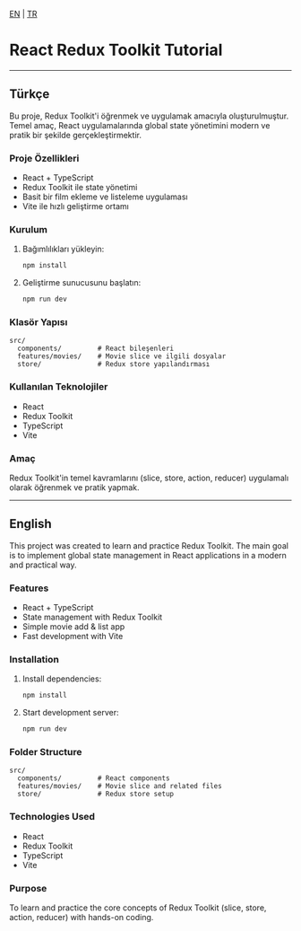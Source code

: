 

[EN](#english) | [TR](#türkçe)

# React Redux Toolkit Tutorial

---

## Türkçe

Bu proje, Redux Toolkit'i öğrenmek ve uygulamak amacıyla oluşturulmuştur. Temel amaç, React uygulamalarında global state yönetimini modern ve pratik bir şekilde gerçekleştirmektir.

### Proje Özellikleri
- React + TypeScript
- Redux Toolkit ile state yönetimi
- Basit bir film ekleme ve listeleme uygulaması
- Vite ile hızlı geliştirme ortamı

### Kurulum
1. Bağımlılıkları yükleyin:
   ```bash
   npm install
   ```
2. Geliştirme sunucusunu başlatın:
   ```bash
   npm run dev
   ```

### Klasör Yapısı
```
src/
  components/         # React bileşenleri
  features/movies/    # Movie slice ve ilgili dosyalar
  store/              # Redux store yapılandırması
```

### Kullanılan Teknolojiler
- React
- Redux Toolkit
- TypeScript
- Vite

### Amaç
Redux Toolkit'in temel kavramlarını (slice, store, action, reducer) uygulamalı olarak öğrenmek ve pratik yapmak.

---

## English

This project was created to learn and practice Redux Toolkit. The main goal is to implement global state management in React applications in a modern and practical way.

### Features
- React + TypeScript
- State management with Redux Toolkit
- Simple movie add & list app
- Fast development with Vite

### Installation
1. Install dependencies:
   ```bash
   npm install
   ```
2. Start development server:
   ```bash
   npm run dev
   ```

### Folder Structure
```
src/
  components/         # React components
  features/movies/    # Movie slice and related files
  store/              # Redux store setup
```

### Technologies Used
- React
- Redux Toolkit
- TypeScript
- Vite

### Purpose
To learn and practice the core concepts of Redux Toolkit (slice, store, action, reducer) with hands-on coding.

